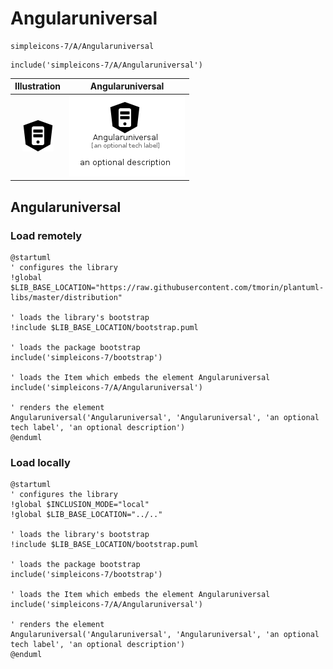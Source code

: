 # Angularuniversal


```text
simpleicons-7/A/Angularuniversal
```

```text
include('simpleicons-7/A/Angularuniversal')
```



| Illustration | Angularuniversal |
| :---: | :---: |
| ![illustration for Illustration](../../simpleicons-7/A/Angularuniversal.png) | ![illustration for Angularuniversal](../../simpleicons-7/A/Angularuniversal.Local.png) |




## Angularuniversal

### Load remotely
```plantuml
@startuml
' configures the library
!global $LIB_BASE_LOCATION="https://raw.githubusercontent.com/tmorin/plantuml-libs/master/distribution"

' loads the library's bootstrap
!include $LIB_BASE_LOCATION/bootstrap.puml

' loads the package bootstrap
include('simpleicons-7/bootstrap')

' loads the Item which embeds the element Angularuniversal
include('simpleicons-7/A/Angularuniversal')

' renders the element
Angularuniversal('Angularuniversal', 'Angularuniversal', 'an optional tech label', 'an optional description')
@enduml
```

### Load locally
```plantuml
@startuml
' configures the library
!global $INCLUSION_MODE="local"
!global $LIB_BASE_LOCATION="../.."

' loads the library's bootstrap
!include $LIB_BASE_LOCATION/bootstrap.puml

' loads the package bootstrap
include('simpleicons-7/bootstrap')

' loads the Item which embeds the element Angularuniversal
include('simpleicons-7/A/Angularuniversal')

' renders the element
Angularuniversal('Angularuniversal', 'Angularuniversal', 'an optional tech label', 'an optional description')
@enduml
```

